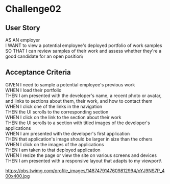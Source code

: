 # Challenge02


## User Story
AS AN employer\
I WANT to view a potential employee's deployed portfolio of work samples\
SO THAT I can review samples of their work and assess whether they're a good candidate for an open position\

## Acceptance Criteria

GIVEN I need to sample a potential employee's previous work \
WHEN I load their portfolio\
THEN I am presented with the developer's name, a recent photo or avatar, and links to sections about them, their work, and how to contact them\
WHEN I click one of the links in the navigation\
THEN the UI scrolls to the corresponding section\
WHEN I click on the link to the section about their work\
THEN the UI scrolls to a section with titled images of the developer's applications\
WHEN I am presented with the developer's first application\
THEN that application's image should be larger in size than the others\
WHEN I click on the images of the applications\
THEN I am taken to that deployed application\
WHEN I resize the page or view the site on various screens and devices\
THEN I am presented with a responsive layout that adapts to my viewport\






https://pbs.twimg.com/profile_images/1487479147609812994/oYJ9NS7P_400x400.jpg